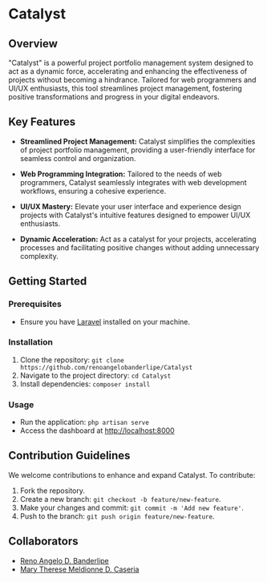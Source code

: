 # Catalyst

## Overview

"Catalyst" is a powerful project portfolio management system designed to act as a dynamic force, accelerating and enhancing the effectiveness of projects without becoming a hindrance. Tailored for web programmers and UI/UX enthusiasts, this tool streamlines project management, fostering positive transformations and progress in your digital endeavors.

## Key Features

- **Streamlined Project Management:** Catalyst simplifies the complexities of project portfolio management, providing a user-friendly interface for seamless control and organization.

- **Web Programming Integration:** Tailored to the needs of web programmers, Catalyst seamlessly integrates with web development workflows, ensuring a cohesive experience.

- **UI/UX Mastery:** Elevate your user interface and experience design projects with Catalyst's intuitive features designed to empower UI/UX enthusiasts.

- **Dynamic Acceleration:** Act as a catalyst for your projects, accelerating processes and facilitating positive changes without adding unnecessary complexity.

## Getting Started

### Prerequisites

- Ensure you have [Laravel](https://laravel.com/) installed on your machine.

### Installation

1. Clone the repository: `git clone https://github.com/renoangelobanderlipe/Catalyst`
2. Navigate to the project directory: `cd Catalyst`
3. Install dependencies: `composer install`

### Usage

- Run the application: `php artisan serve`
- Access the dashboard at [http://localhost:8000](http://localhost:8000)

## Contribution Guidelines

We welcome contributions to enhance and expand Catalyst. To contribute:

1. Fork the repository.
2. Create a new branch: `git checkout -b feature/new-feature`.
3. Make your changes and commit: `git commit -m 'Add new feature'`.
4. Push to the branch: `git push origin feature/new-feature`.

## Collaborators

- [Reno Angelo D. Banderlipe](https://github.com/renoangelobanderlipe)
- [Mary Therese Meldionne D. Caseria](https://github.com/maryhime)